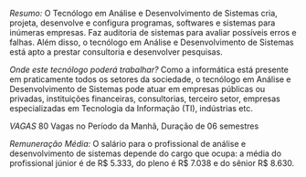 *Resumo:*
O Tecnólogo em Análise e Desenvolvimento de Sistemas cria, projeta, desenvolve e configura programas, softwares e sistemas para inúmeras empresas. Faz auditoria de sistemas para avaliar possíveis erros e falhas. Além disso, o tecnólogo em Análise e Desenvolvimento de Sistemas está apto a prestar consultoria e desenvolver pesquisas.

*Onde este tecnólogo poderá trabalhar?*
Como a informática está presente em praticamente todos os setores da sociedade, o tecnólogo em Análise e Desenvolvimento de Sistemas pode atuar em empresas públicas ou privadas, instituições financeiras, consultorias, terceiro setor, empresas especializadas em Tecnologia da Informação (TI), indústrias etc.

*VAGAS*
80 Vagas no Período da Manhã, Duração de 06 semestres

*Remuneração Média:*
O salário para o profissional de análise e desenvolvimento de sistemas depende do cargo que ocupa: a média do profissional júnior é de R$ 5.333, do pleno é R$ 7.038 e do sênior R$ 8.630. 
